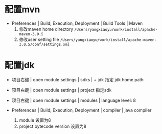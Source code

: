 # 配置mvn

- Preferences | Build, Execution, Deployment | Build Tools | Maven
  1. 修改maven home directory `/Users/yangxiaoyu/work/install/apache-maven-3.0.5`
  2. 修改user setting file `/Users/yangxiaoyu/work/install/apache-maven-3.0.5/conf/settings.xml`



# 配置jdk

- 项目右键 |  open module settings | sdks | + jdk 指定 jdk home path

- 项目右键 |  open module settings | project 指定sdk

- 项目右键 |  open module settings | modules | language level: 8

- Preferences | Build, Execution, Deployment | compiler | java compiler
  1. module 设置为8
  2. project bytecode version 设置为8